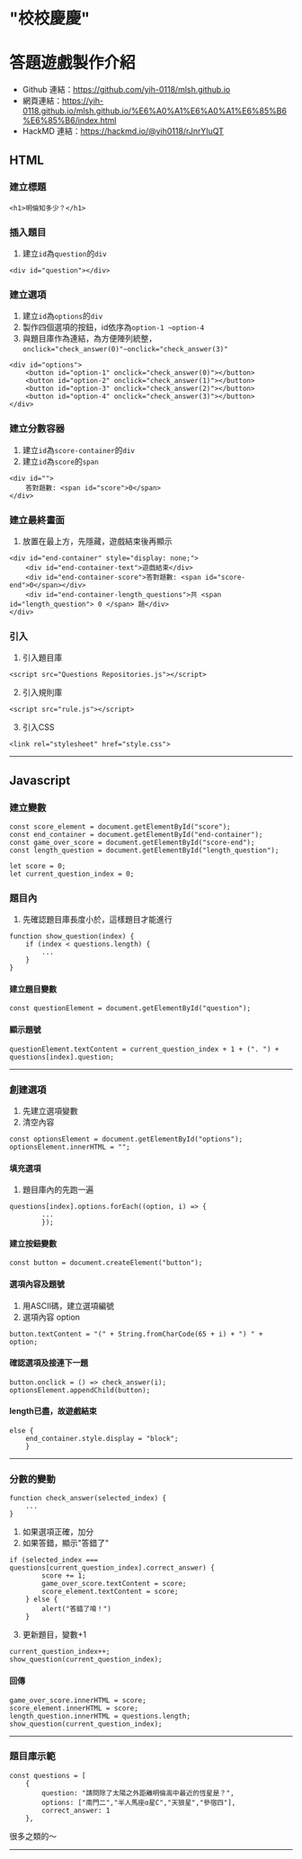 # "校校慶慶"
# 答題遊戲製作介紹
* Github 連結：https://github.com/yih-0118/mlsh.github.io
* 網頁連結：https://yih-0118.github.io/mlsh.github.io/%E6%A0%A1%E6%A0%A1%E6%85%B6%E6%85%B6/index.html
* HackMD 連結：https://hackmd.io/@yih0118/rJnrYIuQT
## HTML
### 建立標題
```xml=
<h1>明倫知多少？</h1>
```
### 插入題目
1. 建立`id`為`question`的`div`
```xml=
<div id="question"></div>
```
### 建立選項
1. 建立`id`為`options`的`div`
2. 製作四個選項的按鈕，id依序為`option-1 ~option-4`
3. 與題目庫作為連結，為方便陣列統整，`onclick="check_answer(0)"~onclick="check_answer(3)"`
```xml=
<div id="options">
    <button id="option-1" onclick="check_answer(0)"></button>
    <button id="option-2" onclick="check_answer(1)"></button>         
    <button id="option-3" onclick="check_answer(2)"></button>
    <button id="option-4" onclick="check_answer(3)"></button>
</div>
```
### 建立分數容器
1. 建立`id`為`score-container`的`div`
2. 建立`id`為`score`的`span`
```xml=
<div id="">
    答對題數: <span id="score">0</span>
</div>
```
### 建立最終畫面
1. 放置在最上方，先隱藏，遊戲結束後再顯示
```xml=
<div id="end-container" style="display: none;">
    <div id="end-container-text">遊戲結束</div>
    <div id="end-container-score">答對題數: <span id="score-end">0</span></div>
    <div id="end-container-length_questions">共 <span id="length_question"> 0 </span> 題</div>
</div>
```
### 引入
1. 引入題目庫
```xml=
<script src="Questions Repositories.js"></script>
```
2. 引入規則庫
```xml=
<script src="rule.js"></script>
```
3. 引入CSS
```xml=
<link rel="stylesheet" href="style.css">
```
---
## Javascript
### 建立變數
```javascript=
const score_element = document.getElementById("score");
const end_container = document.getElementById("end-container");
const game_over_score = document.getElementById("score-end");
const length_question = document.getElementById("length_question");

let score = 0; 
let current_question_index = 0; 
```
### 題目內
1. 先確認題目庫長度小於，這樣題目才能進行
```javascript=
function show_question(index) {
    if (index < questions.length) {
        ...
    }
}
```
#### 建立題目變數
```javascript=
const questionElement = document.getElementById("question");
```
#### 顯示題號
```javascript=
questionElement.textContent = current_question_index + 1 + (". ") + questions[index].question; 
```
---
### 創建選項
1. 先建立選項變數
2. 清空內容
```javascript=
const optionsElement = document.getElementById("options");
optionsElement.innerHTML = "";
```
#### 填充選項
1. 題目庫內的先跑一遍
```javascript=
questions[index].options.forEach((option, i) => {
        ...
        });
```
#### 建立按鈕變數
```javascript=
const button = document.createElement("button");
```
#### 選項內容及題號
1. 用ASCII碼，建立選項編號
2. 選項內容 option
```javascript=
button.textContent = "(" + String.fromCharCode(65 + i) + ") " + option;
```
#### 確認選項及接連下一題
```javascript=
button.onclick = () => check_answer(i);
optionsElement.appendChild(button);
```
#### length已盡，故遊戲結束
```javascript=
else {
    end_container.style.display = "block";
    }
```
---
### 分數的變動
```javascript=
function check_answer(selected_index) {
    ...
}
```
1. 如果選項正確，加分
2. 如果答錯，顯示"答錯了"
```javascript=
if (selected_index === questions[current_question_index].correct_answer) {
        score += 1;
        game_over_score.textContent = score;
        score_element.textContent = score;
    } else {
        alert("答錯了唷！")
    }
```
3. 更新題目，變數+1
```javascript=
current_question_index++;
show_question(current_question_index);
```

#### 回傳
```javascript=
game_over_score.innerHTML = score;
score_element.innerHTML = score;
length_question.innerHTML = questions.length;
show_question(current_question_index);
```
---
### 題目庫示範
```javascript=
const questions = [
    {
        question: "請問除了太陽之外距離明倫高中最近的恆星是？",
        options: ["南門二","半人馬座α星C","天狼星","參宿四"],
        correct_answer: 1
    },
```
很多之類的～

---
